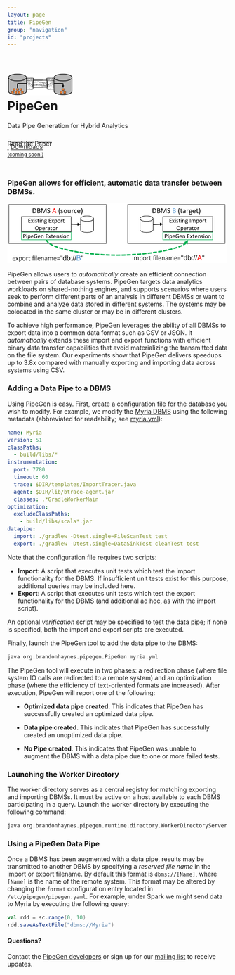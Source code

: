 ```yaml
---
layout: page
title: PipeGen
group: "navigation"
id: "projects"
---
```


<link href="https://maxcdn.bootstrapcdn.com/bootstrap/3.3.6/css/bootstrap.min.css" rel="stylesheet">

<div class="jumbotron" style="background-image: url(industry-white-pipe.jpg); background-size: cover; height: auto; padding: 5px 0 10px 0">
  <h1>
  <img src="../../images/projects/pipegen.png" alt="Logo" style="height: 50px" /><br />
  PipeGen</h1>
  <p>Data Pipe Generation for Hybrid Analytics</p>
  <p>
  	<a class="btn btn-primary btn-lg label-primary" href="https://arxiv.org/pdf/1605.01664v2.pdf" role="button" style="width: 180px;"><span style="position: relative; top:10px">Read the Paper</span><br/><small>&nbsp;</small></a>
  	<a class="btn btn-primary btn-lg label-default" href="#" role="button" style="width: 180px">Downloads<br /><small>(coming soon!)</small></a>
  </p>
</div>

### PipeGen allows for efficient, automatic data transfer between DBMSs.

<img src="modified-architecture.png" alt="PipeGen Modified Architecture" class="pull-right gap-left img-responsive" />

PipeGen allows users to *automatically* create an efficient connection between pairs of database systems.  PipeGen targets data analytics workloads on shared-nothing engines, and supports scenarios where users seek to perform different parts of an analysis in different DBMSs or want to combine and analyze data stored in different systems. The systems may be colocated in the same cluster or may be in different clusters.

To achieve high performance, PipeGen leverages the ability of all DBMSs to export data into a common data format such as CSV or JSON. It *automatically* extends these import and export functions with efficient binary data transfer capabilities that avoid materializing the transmitted data on the file system.   Our experiments show that PipeGen delivers speedups up to 3.8x compared with manually exporting and importing data across systems using CSV.

### Adding a Data Pipe to a DBMS

Using PipeGen is easy.  First, create a configuration file for the database you wish to modify.  For example, we modify the [Myria DBMS](http://myria.cs.washington.edu) using the following metadata (abbreviated for readability; see [myria.yml](https://github.com/uwdb/pipegen/blob/master/systems/myria.yaml)):

```YAML
name: Myria
version: 51
classPaths:
  - build/libs/*
instrumentation:
  port: 7780
  timeout: 60
  trace: $DIR/templates/ImportTracer.java
  agent: $DIR/lib/btrace-agent.jar
  classes: .*GradleWorkerMain
optimization:
  excludeClassPaths:
    - build/libs/scala*.jar
datapipe:
  import: ./gradlew -Dtest.single=FileScanTest test
  export: ./gradlew -Dtest.single=DataSinkTest cleanTest test
```

Note that the configuration file requires two scripts:

* **Import**: A script that executes unit tests which test the import functionality for the DBMS.  If insufficient unit tests exist for this purpose, additional queries may be included here.
* **Export**: A script that executes unit tests which test the export functionality for the DBMS (and additional ad hoc, as with the import script).

An optional *verification* script may be specified to test the data pipe; if none is specified, both the import and export scripts are executed.

Finally, launch the PipeGen tool to add the data pipe to the DBMS:

```sh
java org.brandonhaynes.pipegen.PipeGen myria.yml
```

The PipeGen tool will execute in two phases: a redirection phase (where file system IO calls are redirected to a remote system) and an optimization phase (where the efficiency of text-oriented formats are increased).  After execution, PipeGen will report one of the following:

<ul class="list-group">
  <li class="list-group-item list-group-item-success" style="margin: 1em;"><strong>Optimized data pipe created</strong>.  This indicates that PipeGen has successfully created an optimized data pipe.</li>
  <li class="list-group-item list-group-item-info" style="margin: 1em"><strong>Data pipe created</strong>.  This indicates that PipeGen has successfully created an unoptimized data pipe.</li>
  <li class="list-group-item list-group-item-danger" style="margin: 1em"><strong>No Pipe created</strong>.  This indicates that PipeGen was unable to augment the DBMS with a data pipe due to one or more failed tests.</li>
</ul>

### Launching the Worker Directory

The worker directory serves as a central registry for matching exporting and importing DBMSs.  It must be active on a host available to each DBMS participating in a query.  Launch the worker directory by executing the following command:

```sh
java org.brandonhaynes.pipegen.runtime.directory.WorkerDirectoryServer production
```

### Using a PipeGen Data Pipe

Once a DBMS has been augmented with a data pipe, results may be transmitted to another DBMS by specifying a *reserved file name* in the import or export filename.  By default this format is `dbms://[Name]`, where `[Name]` is the name of the remote system.  This format may be altered by changing the `format` configuration entry located in `/etc/pipegen/pipegen.yaml`.  For example, under Spark we might send data to Myria by executing the following query:

```scala
val rdd = sc.range(0, 10)
rdd.saveAsTextFile("dbms://Myria")
```

#### Questions?

Contact the [PipeGen developers](mailto:pipegen@cs.washington.edu) or sign up for our [mailing list](https://mailman.cs.washington.edu/mailman/listinfo/pipegen) to receive updates.

&nbsp;

